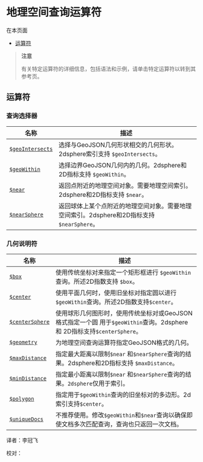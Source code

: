 # [ ](#)地理空间查询运算符

[]()

在本页面

*   [运算符](#operators)


> **注意**
>
> 有关特定运算符的详细信息，包括语法和示例，请单击特定运算符以转到其参考页。

## <span id="operators">运算符</span>

### 查询选择器

| 名称                 | 描述                                                         |
| -------------------- | ------------------------------------------------------------ |
| [`$geoIntersects`]() | 选择与GeoJSON几何形状相交的几何形状。2dsphere索引支持 `$geoIntersects`。 |
| [`$geoWithin`]()     | 选择边界GeoJSON几何内的几何。2dsphere和2D指标支持 `$geoWithin`。 |
| [`$near`]()          | 返回点附近的地理空间对象。需要地理空间索引。2dsphere和2D指标支持 `$near`。 |
| [`$nearSphere`]()    | 返回球体上某个点附近的地理空间对象。需要地理空间索引。2dsphere和2D指标支持 `$nearSphere`。 |

### 几何说明符

| 名称                | 描述                                                         |
| ------------------- | ------------------------------------------------------------ |
| [`$box`]()          | 使用传统坐标对来指定一个矩形框进行 `$geoWithin`查询。所述2D指数支持 `$box`。 |
| [`$center`]()       | 使用平面几何时，使用旧坐标对指定圆以进行`$geoWithin`查询。所述2D指数支持`$center`。 |
| [`$centerSphere`]() | 使用球形几何图形时，使用传统坐标对或GeoJSON格式指定一个圆 用于`$geoWithin`查询。2dsphere和 2D指标支持`$centerSphere`。 |
| [`$geometry`]()     | 为地理空间查询运算符指定GeoJSON格式的几何。                  |
| [`$maxDistance`]()  | 指定最大距离以限制`$near` 和`$nearSphere`查询的结果。2dsphere和2D指标支持 `$maxDistance`。 |
| [`$minDistance`]()  | 指定最小距离以限制`$near` 和`$nearSphere`查询的结果。`2dsphere`仅用于索引。 |
| [`$polygon`]()      | 指定用于`$geoWithin`查询的旧坐标对的多边形。2d索引支持`$center`。 |
| [`$uniqueDocs`]()   | 不推荐使用。修改`$geoWithin`和`$near`查询以确保即使文档多次匹配查询，查询也只返回一次文档。 |



译者：李冠飞

校对：